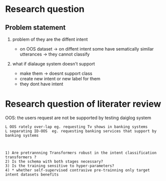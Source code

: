 # Research question 

## Problem statement 


1) problem of they are the diffent intent
   - on OOS dataset -> on diffent intent some have sematically similar utterances -> they cannot classify 

2) what if dialauge system doesn't support 
   - make them -> doesnt support class
   - create new intent or new label  for them 
   - they dont have intent 


# Research question of literater review 
  
   OOS: the users request are not be supported by testing daiglog system  
    
    L OOS rately over-lap eg. requesting Tv shows in banking systems
    L separating ID-OOS  eg. requesting banking services that support by banking systems
    
     

    1) Are pretrannning Transformers robust in the intent classification transformers ? 
    2) Is the schema with both stages necessary?
    3) Is the training sensitive to hyper-parameters?  
    4) * whether self-supervised contrasive pre-trainning only target intent datasets benefits 
